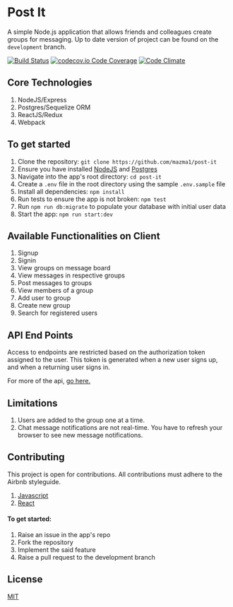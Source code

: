 # Post It
A simple Node.js application that allows friends and colleagues create groups for messaging. Up to date version of project can be found on the `development` branch.

[![Build Status](https://travis-ci.org/mazma1/post-it.svg?branch=chore/implement-feedback)](https://travis-ci.org/mazma1/post-it)
[![codecov.io Code Coverage](https://codecov.io/github/mazma1/post-it/branch/chore%2Fimplement-feedback/graphs/badge.svg)](https://codecov.io/gh/mazma1/post-it/branch/chore%2Fimplement-feedback)
[![Code Climate](https://codeclimate.com/github/mazma1/post-it/badges/gpa.svg)](https://codeclimate.com/github/mazma1/post-it)


## Core Technologies
1. NodeJS/Express
2. Postgres/Sequelize ORM
3. ReactJS/Redux
4. Webpack


## To get started
1. Clone the repository: `git clone https://github.com/mazma1/post-it`
2. Ensure you have installed [NodeJS](https://nodejs.org/en/) and [Postgres](https://www.postgresql.org/download/)
3. Navigate into the app's root directory: `cd post-it`
4. Create a `.env` file in the root directory using the sample `.env.sample` file
5. Install all dependencies: `npm install`
6. Run tests to ensure the app is not broken: `npm test`
7. Run `npm run db:migrate` to populate your database with initial user data
8. Start the app: `npm run start:dev`


## Available Functionalities on Client
1. Signup
2. Signin
3. View groups on message board
4. View messages in respective groups
5. Post messages to groups
6. View members of a group
7. Add user to group
8. Create new group
9. Search for registered users



## API End Points

Access to endpoints are restricted based on the authorization token assigned to the user. This token is generated when a new user signs up, and when a returning user signs in.

For more of the api, [go here.](http://docs.postit9.apiary.io/)


## Limitations

1. Users are added to the group one at a time.
2. Chat message notifications are not real-time. You have to refresh your browser to see new message notifications.


## Contributing

This project is open for contributions. All contributions must adhere to the Airbnb styleguide.
1. [Javascript](http://airbnb.io/javascript/) 
2. [React](https://github.com/airbnb/javascript/tree/master/react)   

#### To get started:
1. Raise an issue in the app's repo
2. Fork the repository
3. Implement the said feature
4. Raise a pull request to the development branch

## License
[MIT](https://github.com/mazma1/post-it/blob/chore/implement-feedback/LICENSE)
